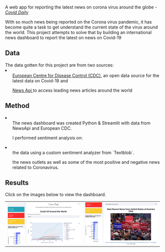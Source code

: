 A web app for reporting the latest news on corona virus around the globe - [*Covid Daily*](https://secure-sierra-43846.herokuapp.com)

With so much news being reported on the Corona virus pandemic, it has become quite a task to get understand the current state of the virus around the world. This project attempts to solve that by building an international news dashboard to report the latest on news on Covid-19

<h2> Data </h2>
The data gotten for this project are from two sources:
<li> 
  <ul> <a href= "https://opendata.ecdc.europa.eu/covid19/casedistribution/csv"> European Centre for Disease Control (CDC)</a>, an open data source for the latest data on Covid-19 and  </ul>
  <ul> <a href= "https://newsapi.org/"> News Api </a> to access leading news articles around the world </ul>
</li>

<h2> Method </h2>
<li>
  <ul>The news dashboard was created Python & Streamlit with data from NewsApi and European CDC. </ul>
  <ul> I performed sentiment analysis on: </ul>
    <li> <ul>the data using a custom sentiment analyzer from `Textblob`.  </ul>
      <ul> the news outlets as well as some of the most positive and negative news related to Coronavirus.  </ul>
    </li>    
</li>

 
 <h2> Results </h2>
 Click on the images below to view the dashboard.

<table style="width:100%">
  <tr>
    <td><a href="https://secure-sierra-43846.herokuapp.com"><img src="images/covid-p1.png"></td>  
    <td><a href="https://secure-sierra-43846.herokuapp.com"><img src="images/cover-p2.jpg"> </td>   
  </tr>
</table>
  
